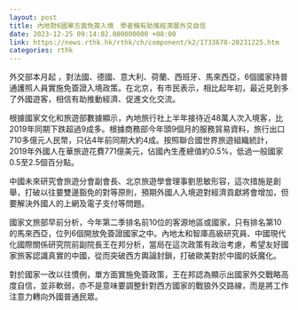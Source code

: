 ```yaml
---
layout: post
title: 內地對6國單方面免簽入境　學者稱有助推經濟展外交自信
date: 2023-12-25 09:14:02.000000000 +08:00
link: https://news.rthk.hk/rthk/ch/component/k2/1733678-20231225.htm
categories: rthk
---
```


外交部本月起 ，對法國、德國、意大利、荷蘭、西班牙、馬來西亞，6個國家持普通護照人員實施免簽證入境政策。在北京，有市民表示，相比起年初，最近見到多了外國遊客，相信有助推動經濟、促進文化交流。

根據國家文化和旅遊部數據顯示，內地旅行社上半年接待近48萬人次入境客，比2019年同期下跌超過9成多。根據商務部今年頭9個月的服務貿易資料，旅行出口710多億元人民幣，只佔4年前同期大約4成。按照聯合國世界旅遊組織統計，2019年外國人在華旅遊花費771億美元，佔國內生產總值約0.5%，低過一般國家0.5至2.5個百分點。

中國未來研究會旅遊分會副會長、北京旅遊學會理事劉思敏形容，這次措施是創舉，打破以往要雙邊豁免的對等原則，預期外國人入境遊對經濟貢獻將會增加，但要解決外國人的上網及電子支付等問題。

國家文旅部早前分析，今年第二季排名前10位的客源地區或國家，只有排名第10的馬來西亞，位列6個開放免簽證國家之中。內地太和智庫高級研究員、中國現代化國際關係研究院前副院長王在邦分析，當局在這次政策有政治考慮，希望友好國家旅客認識真實的中國，從而突破西方輿論封鎖，打破歐美對於中國的妖魔化。

對於國家一改以往慣例，單方面實施免簽政策，王在邦認為顯示出國家外交戰略高度自信，並非軟弱，亦不是意味要調整針對西方國家的戰狼外交路線，而是將工作注意力轉向外國普通民眾。
